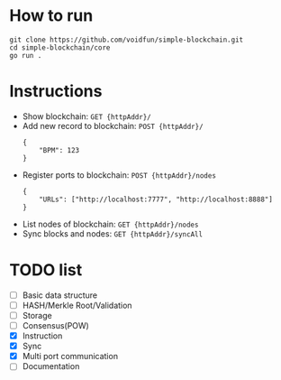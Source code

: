 # How to run
```
git clone https://github.com/voidfun/simple-blockchain.git
cd simple-blockchain/core
go run .
```

# Instructions
- Show blockchain: `GET {httpAddr}/`
- Add new record to blockchain: `POST {httpAddr}/`
    ```
    {
        "BPM": 123
    }
    ```
- Register ports to blockchain: `POST {httpAddr}/nodes`
    ```
    {
        "URLs": ["http://localhost:7777", "http://localhost:8888"]
    }
    ```
- List nodes of blockchain: `GET {httpAddr}/nodes`
- Sync blocks and nodes: `GET {httpAddr}/syncAll`

# TODO list
- [ ] Basic data structure
- [ ] HASH/Merkle Root/Validation
- [ ] Storage
- [ ] Consensus(POW)
- [x] Instruction
- [x] Sync
- [x] Multi port communication
- [ ] Documentation